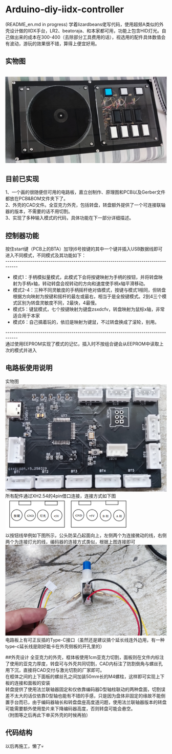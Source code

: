 # Arduino-diy-iidx-controller
(README_en.md in progress)
学着lizardbeans佬写代码，使用超频A类似的外壳设计做的IIDX手台，LR2、beatoraja、和本家都可用，功能上包含HID灯光。自己做出来的成本在300-400（去除部分工具费用的话），视选用的配件具体数值会有波动，游玩的效果很不错，算得上便宜好用。
## 实物图
<br>![](https://github.com/LGGZi/Arduino-diy-iidx-controller/blob/main/IMAGE/Controller.png)<br>
## 目前已实现
1、一个画的很随便但可用的电路板，嘉立创制作、原理图和PCB以及Gerber文件都放在PCB&BOM文件夹下了。<br>
2、外壳的CAD文件。全亚克力外壳，包括转盘，转盘额外提供了一个可连接联轴器的版本，不需要的话不用切割。<br>
3、实现了多种输入模式的代码，具体功能在下一部分详细描述。<br>
## 控制器功能
按住start键（PCB上的BTA）加1到6号按键的其中一个键并插入USB数据线即可进入不同模式，不同模式及其功能如下：<br>
------------------------------------------------------------------------------------<br>
* 模式1：手柄模拟量模式，此模式下会将按键映射为手柄的按钮，并将转盘映射为手柄x轴，转动转盘会视转动的方向和速度使手柄x轴平滑移动。<br>
* 模式2-4：三种不同灵敏度的手柄摇杆绝对值模式，按键与模式1相同，但转盘根据方向映射为按键和摇杆的最左或最右，相当于是全按键模式。2到4三个模式区别为转盘灵敏度不同，2最快，4最慢。<br>
* 模式5：键鼠模式，七个按键映射为键盘zsxdcfv，转盘映射为鼠标x轴，非常适合用于本家<br>
* 模式6：自己搞着玩的，依旧是映射为键鼠，不过转盘换成了滚轮，别用。<br>

------------------------------------------------------------------------------------<br>
通过使用EEPROM实现了模式的记忆，插入时不按组合键会从EEPROM中读取上次的模式并进入

## 电路板使用说明
实物图<br>![](https://github.com/LGGZi/Arduino-diy-iidx-controller/blob/main/IMAGE/PCB.png)<br>
所有配件通过XH2.54的4pin借口连接，连接方式如下图<br>![](https://github.com/LGGZi/Arduino-diy-iidx-controller/blob/main/IMAGE/4Pin%20connection.png)<br>
以按钮线举例如下图所示，公头防呆凸起面向上，左侧两个为连接微动的线，右侧两个为连接灯光的线，编码器的连接方式类似，根据上图连接即可<br>![](https://github.com/LGGZi/Arduino-diy-iidx-controller/blob/main/IMAGE/WIREING.png)<br>
电路板上有可正反插的Type-C接口（虽然还是建议搞个延长线连外边用，有一种type-c延长线是刚好能卡在外壳侧板的开孔里的）

##外壳设计
全亚克力的外壳，框体板使用1cm亚克力切割，面板则在文件内标注了使用的亚克力厚度，转盘可与外壳共同切割，CAD内标注了防割倒角与螺丝孔用下沉，直接将CAD交付与激光切割的厂家即可。<br>
在框体之间的上下面板的螺丝孔之间加装50mm长的M4螺柱，这样即可实现上下板的连接和面板的安装<br>
转盘提供了使用法兰联轴器固定和仅依靠编码器D型轴柱联动的两种盘面，切割误差不太大的话仅依靠D型轴也能有不错的手感，只是因为盘体非固定的缘故不能倒置手台而已，由于编码器轴长和转盘盘座高度道问题，使用法兰联轴器版本的转盘可能需要额外使用垫片来下降编码器高度，否则转盘可能会悬空。<br>
（附图等之后再此下单买外壳的时候再拍）<br>

## 代码结构
以后再施工，懒了💀
